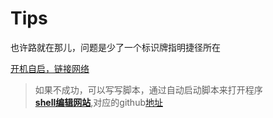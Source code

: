 # Tips
也许路就在那儿，问题是少了一个标识牌指明捷径所在

[开机自启，链接网络](https://jingyan.baidu.com/article/5d368d1ebfdf1a3f60c057f8.html)

> 如果不成功，可以写写脚本，通过自动启动脚本来打开程序 <br>
> **[shell编辑网站](https://batsh.org/#)**,对应的github[地址](https://github.com/batsh-dev-team/Batsh)